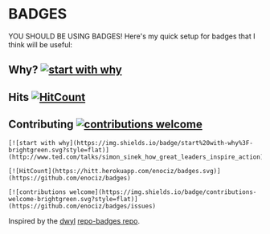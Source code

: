 # BADGES

YOU SHOULD BE USING BADGES! Here's my quick setup for badges that I think will be useful:

## Why? [![start with why](https://img.shields.io/badge/start%20with-why%3F-brightgreen.svg?style=flat)](http://www.ted.com/talks/simon_sinek_how_great_leaders_inspire_action)

## Hits [![HitCount](https://hitt.herokuapp.com/enociz/badges.svg)](https://github.com/enociz/badges)

## Contributing [![contributions welcome](https://img.shields.io/badge/contributions-welcome-brightgreen.svg?style=flat)](https://github.com/enociz/badges/issues)

```
[![start with why](https://img.shields.io/badge/start%20with-why%3F-brightgreen.svg?style=flat)](http://www.ted.com/talks/simon_sinek_how_great_leaders_inspire_action)

[![HitCount](https://hitt.herokuapp.com/enociz/badges.svg)](https://github.com/enociz/badges)

[![contributions welcome](https://img.shields.io/badge/contributions-welcome-brightgreen.svg?style=flat)](https://github.com/enociz/badges/issues)
```

Inspired by the [dwyl](http://www.dwyl.io) [repo-badges repo](https://github.com/dwyl/repo-badges).
